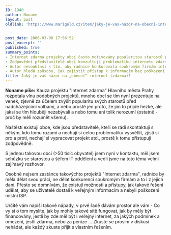 ```yaml
---
ID: 1940
author: Noname
layout: post
oldlink: 'https://www.marigold.cz/item/jaky-je-vas-nazor-na-obecni-internet-zdarma

  '
post_date: 2006-03-08 17:56:52
post_excerpt: ''
published: true
summary_points:
- Internet zdarma projekty obcí často motivovány popularitou starostů před volbami.
- Zodpovědní představitelé obcí konzultují problematiku internetu zdarma s odborníky.
- Autor nesouhlasí s tím, aby radnice konkurovala soukromým firmám internetem zdarma.
- Autor hledá způsoby, jak zajistit přístup k informacím bez poškození ISP.
title: Jaký je váš názor na „obecní“ internet (zdarma)?
---
```


<p><strong>Noname píše:</strong> Kauza projektu "Internet zdarma" Hlavního města Prahy rozpotala vlnu podobných projektů, mnoho obcí se tím nyní prezentuje na venek, zjevně za účelem zvýšit popularitu svých starostů před nadcházejícími volbami, a nebo prostě jen proto, že jim to přijde hezké, ale jaksi se tím hlouběji nezabývali a nebo tomu ani tolik nerozumí (ostatně - proč by měli rozumět všemu).</p>

<p>Naštěstí existují obce, kde jsou představitelé, kteří se rádi skontaktují s někým, kdo tomu rozumí a nechají si celou problematiku vysvětlit, zjistí si pro a proti, nechají si vypracovat projekt atd., prostě k tomu přistupují zodpovědně.</p>

<p>S jednou takovou obcí (>50 tisíc obyvatel) jsem nyní v kontaktu, měl jsem schůzku se starostou a šéfem IT oddělení a vedli jsme na toto téma velmi zajímavý rozhovor.</p>

<p>Osobně nejsem zastánce takovýchto projektů "Internet zdarma", radnice by měla dělat svou práci, ne dělat konkurenci soukromým firmám a to i z jejich daní. Přesto se domnívám, že existují možnosti a přístupy, jak takové řešení udělat, aby se uživatelé dostali k veřejným informacím a nebyli poškozeni místní ISP.</p>

<p>Určitě vám napíši takové nápady, v prvé řadě dávám prostor ale vám - Co vy si o tom myslíte, jak by mohly takové sítě fungovat, jak by měly být financovány, jestli by zde měl být i veřejný internet, za jakých podmínek a omezení, jestli zdarma, nebo za peníze ... Zkuste se prosím v diskusi nehádat, ale každý zkuste přijít s vlastním řešením.</p>